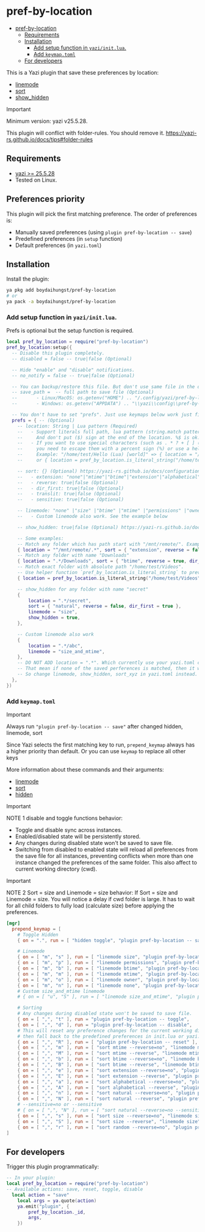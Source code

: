 # pref-by-location

<!--toc:start-->

- [pref-by-location](#pref-by-location)
  - [Requirements](#requirements)
  - [Installation](#installation)
    - [Add setup function in `yazi/init.lua`.](#add-setup-function-in-yaziinitlua)
    - [Add `keymap.toml`](#add-keymaptoml)
  - [For developers](#for-developers)
  <!--toc:end-->

This is a Yazi plugin that save these preferences by location:

- [linemode](https://yazi-rs.github.io/docs/configuration/yazi#mgr.linemode)
- [sort](https://yazi-rs.github.io/docs/configuration/yazi#mgr.sort_by)
- [show_hidden](https://yazi-rs.github.io/docs/configuration/yazi#mgr.show_hidden)

> [!IMPORTANT]
> Minimum version: yazi v25.5.28.
>
> This plugin will conflict with folder-rules. You should remove it.
> https://yazi-rs.github.io/docs/tips#folder-rules

## Requirements

- [yazi >= 25.5.28](https://github.com/sxyazi/yazi)
- Tested on Linux.

## Preferences priority

This plugin will pick the first matching preference. The order of preferences is:

- Manually saved preferences (using `plugin pref-by-location -- save`)
- Predefined preferences (in `setup` function)
- Default preferences (in `yazi.toml`)

## Installation

Install the plugin:

```sh
ya pkg add boydaihungst/pref-by-location
# or
ya pack -a boydaihungst/pref-by-location
```

### Add setup function in `yazi/init.lua`.

Prefs is optional but the setup function is required.

```lua
local pref_by_location = require("pref-by-location")
pref_by_location:setup({
  -- Disable this plugin completely.
  -- disabled = false -- true|false (Optional)

  -- Hide "enable" and "disable" notifications.
  -- no_notify = false -- true|false (Optional)

  -- You can backup/restore this file. But don't use same file in the different OS.
  -- save_path =  -- full path to save file (Optional)
  --       - Linux/MacOS: os.getenv("HOME") .. "/.config/yazi/pref-by-location"
  --       - Windows: os.getenv("APPDATA") .. "\\yazi\\config\\pref-by-location"

  -- You don't have to set "prefs". Just use keymaps below work just fine
  prefs = { -- (Optional)
    -- location: String | Lua pattern (Required)
    --   - Support literals full path, lua pattern (string.match pattern): https://www.lua.org/pil/20.2.html
    --     And don't put ($) sign at the end of the location. %$ is ok.
    --   - If you want to use special characters (such as . * ? + [ ] ( ) ^ $ %) in "location"
    --     you need to escape them with a percent sign (%) or use a helper funtion `pref_by_location.is_literal_string`
    --     Example: "/home/test/Hello (Lua) [world]" => { location = "/home/test/Hello %(Lua%) %[world%]", ....}
    --     or { location = pref_by_location.is_literal_string("/home/test/Hello (Lua) [world]"), .....}

    -- sort: {} (Optional) https://yazi-rs.github.io/docs/configuration/yazi#mgr.sort_by
    --   - extension: "none"|"mtime"|"btime"|"extension"|"alphabetical"|"natural"|"size"|"random", (Optional)
    --   - reverse: true|false (Optional)
    --   - dir_first: true|false (Optional)
    --   - translit: true|false (Optional)
    --   - sensitive: true|false (Optional)

    -- linemode: "none" |"size" |"btime" |"mtime" |"permissions" |"owner" (Optional) https://yazi-rs.github.io/docs/configuration/yazi#mgr.linemode
    --   - Custom linemode also work. See the example below

    -- show_hidden: true|false (Optional) https://yazi-rs.github.io/docs/configuration/yazi#mgr.show_hidden

    -- Some examples:
    -- Match any folder which has path start with "/mnt/remote/". Example: /mnt/remote/child/child2
    { location = "^/mnt/remote/.*", sort = { "extension", reverse = false, dir_first = true, sensitive = false} },
    -- Match any folder with name "Downloads"
    { location = ".*/Downloads", sort = { "btime", reverse = true, dir_first = true }, linemode = "btime" },
    -- Match exact folder with absolute path "/home/test/Videos".
    -- Use helper function `pref_by_location.is_literal_string` to prevent the case where the path contains special characters
    { location = pref_by_location.is_literal_string("/home/test/Videos"), sort = { "btime", reverse = true, dir_first = true }, linemode = "btime" },

    -- show_hidden for any folder with name "secret"
    {
	    location = ".*/secret",
	    sort = { "natural", reverse = false, dir_first = true },
	    linemode = "size",
	    show_hidden = true,
    },

    -- Custom linemode also work
    {
	    location = ".*/abc",
	    linemode = "size_and_mtime",
    },
    -- DO NOT ADD location = ".*". Which currently use your yazi.toml config as fallback.
    -- That mean if none of the saved perferences is matched, then it will use your config from yazi.toml.
    -- So change linemode, show_hidden, sort_xyz in yazi.toml instead.
  },
})
```

### Add `keymap.toml`

> [!IMPORTANT]
> Always run `"plugin pref-by-location -- save"` after changed hidden, linemode, sort

Since Yazi selects the first matching key to run, `prepend_keymap` always has a higher priority than default.
Or you can use `keymap` to replace all other keys

More information about these commands and their arguments:

- [linemode](https://yazi-rs.github.io/docs/configuration/keymap#mgr.linemode)
- [sort](https://yazi-rs.github.io/docs/configuration/keymap#mgr.sort)
- [hidden](https://yazi-rs.github.io/docs/configuration/keymap#mgr.hidden)

> [!IMPORTANT]
> NOTE 1 disable and toggle functions behavior:
>
> - Toggle and disable sync across instances.
> - Enabled/disabled state will be persistently stored.
> - Any changes during disabled state won't be saved to save file.
> - Switching from disabled to enabled state will reload all preferences
>   from the save file for all instances, preventing conflicts
>   when more than one instance changed the preferences of the same folder.
>   This also affect to current working directory (cwd).

> [!IMPORTANT]
> NOTE 2 Sort = size and Linemode = size behavior:
> If Sort = size and Linemode = size.
> You will notice a delay if cwd folder is large.
> It has to wait for all child folders to fully load (calculate size) before applying
> the preferences.

```toml
[mgr]
  prepend_keymap = [
    # Toggle Hidden
    { on = ".", run = [ "hidden toggle", "plugin pref-by-location -- save" ], desc = "Toggle the visibility of hidden files" },

    # Linemode
    { on = [ "m", "s" ], run = [ "linemode size", "plugin pref-by-location -- save" ],        desc = "Linemode: size" },
    { on = [ "m", "p" ], run = [ "linemode permissions", "plugin pref-by-location -- save" ], desc = "Linemode: permissions" },
    { on = [ "m", "b" ], run = [ "linemode btime", "plugin pref-by-location -- save" ],       desc = "Linemode: btime" },
    { on = [ "m", "m" ], run = [ "linemode mtime", "plugin pref-by-location -- save" ],       desc = "Linemode: mtime" },
    { on = [ "m", "o" ], run = [ "linemode owner", "plugin pref-by-location -- save" ],       desc = "Linemode: owner" },
    { on = [ "m", "n" ], run = [ "linemode none", "plugin pref-by-location -- save" ],        desc = "Linemode: none" },
    # Custom size_and_mtime linemode
    # { on = [ "u", "S" ], run = [ "linemode size_and_mtime", "plugin pref-by-location -- save" ], desc = "Show Size and Modified time" },

    # Sorting
    # Any changes during disabled state won't be saved to save file.
    { on = [ ",", "t" ], run = "plugin pref-by-location -- toggle",                                                desc = "Toggle auto-save preferences" },
    { on = [ ",", "d" ], run = "plugin pref-by-location -- disable",                                               desc = "Disable auto-save preferences" },
    # This will reset any preference changes for the current working directory (CWD),
    # then fall back to the predefined preferences in init.lua or yazi.toml.
    { on = [ ",", "R" ], run = [ "plugin pref-by-location -- reset" ],                                             desc = "Reset preference of cwd" },
    { on = [ ",", "m" ], run = [ "sort mtime --reverse=no", "linemode mtime", "plugin pref-by-location -- save" ], desc = "Sort by modified time" },
    { on = [ ",", "M" ], run = [ "sort mtime --reverse", "linemode mtime", "plugin pref-by-location -- save" ],    desc = "Sort by modified time (reverse)" },
    { on = [ ",", "b" ], run = [ "sort btime --reverse=no", "linemode btime", "plugin pref-by-location -- save" ], desc = "Sort by birth time" },
    { on = [ ",", "B" ], run = [ "sort btime --reverse", "linemode btime", "plugin pref-by-location -- save" ],    desc = "Sort by birth time (reverse)" },
    { on = [ ",", "e" ], run = [ "sort extension --reverse=no", "plugin pref-by-location -- save" ],               desc = "Sort by extension" },
    { on = [ ",", "E" ], run = [ "sort extension --reverse", "plugin pref-by-location -- save" ],                  desc = "Sort by extension (reverse)" },
    { on = [ ",", "a" ], run = [ "sort alphabetical --reverse=no", "plugin pref-by-location -- save" ],            desc = "Sort alphabetically" },
    { on = [ ",", "A" ], run = [ "sort alphabetical --reverse", "plugin pref-by-location -- save" ],               desc = "Sort alphabetically (reverse)" },
    { on = [ ",", "n" ], run = [ "sort natural --reverse=no", "plugin pref-by-location -- save" ],                 desc = "Sort naturally" },
    { on = [ ",", "N" ], run = [ "sort natural --reverse", "plugin pref-by-location -- save" ],                    desc = "Sort naturally (reverse)" },
    # --sensitive=no or --sensitive
    # { on = [ ",", "N" ], run = [ "sort natural --reverse=no --sensitive", "plugin pref-by-location -- save" ],                    desc = "Sort naturally" },
    { on = [ ",", "s" ], run = [ "sort size --reverse=no", "linemode size", "plugin pref-by-location -- save" ],   desc = "Sort by size" },
    { on = [ ",", "S" ], run = [ "sort size --reverse", "linemode size", "plugin pref-by-location -- save" ],      desc = "Sort by size (reverse)" },
    { on = [ ",", "r" ], run = [ "sort random --reverse=no", "plugin pref-by-location -- save" ],                  desc = "Sort randomly" },
]
```

## For developers

Trigger this plugin programmatically:

```lua
-- In your plugin:
local pref_by_location = require("pref-by-location")
-- Available actions: save, reset, toggle, disable
  local action = "save"
	local args = ya.quote(action)
	ya.emit("plugin", {
		pref_by_location._id,
		args,
	})
```
